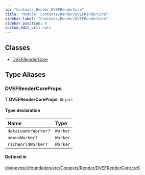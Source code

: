 ```yaml
---
id: "Contexts_Render_DVEFRenderCore"
title: "Module: Contexts/Render/DVEFRenderCore"
sidebar_label: "Contexts/Render/DVEFRenderCore"
sidebar_position: 0
custom_edit_url: null
---
```


## Classes

- [DVEFRenderCore](../classes/Contexts_Render_DVEFRenderCore.DVEFRenderCore.md)

## Type Aliases

### DVEFRenderCoreProps

Ƭ **DVEFRenderCoreProps**: `Object`

#### Type declaration

| Name | Type |
| :------ | :------ |
| `dataLoaderWorker?` | `Worker` |
| `nexusWorker?` | `Worker` |
| `richWorldWorker?` | `Worker` |

#### Defined in

[divinevoxel/foundation/src/Contexts/Render/DVEFRenderCore.ts:6](https://github.com/lucasdamianjohnson/DivineVoxelEngine/blob/596fa7391478620ed460dfb4856ff0a763b91c49/divinevoxel/foundation/src/Contexts/Render/DVEFRenderCore.ts#L6)
